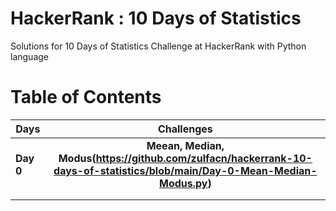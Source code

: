 # HackerRank : 10 Days of Statistics 

Solutions for 10 Days of Statistics Challenge at HackerRank with Python language

# Table of Contents
| Days      | Challenges        | 
| ------------- |:-------------:|
| <b>Day 0 </b>      | <b>Meean, Median, Modus(https://github.com/zulfacn/hackerrank-10-days-of-statistics/blob/main/Day-0-Mean-Median-Modus.py)<b>  | 
|      |      |   
|      |     |  
